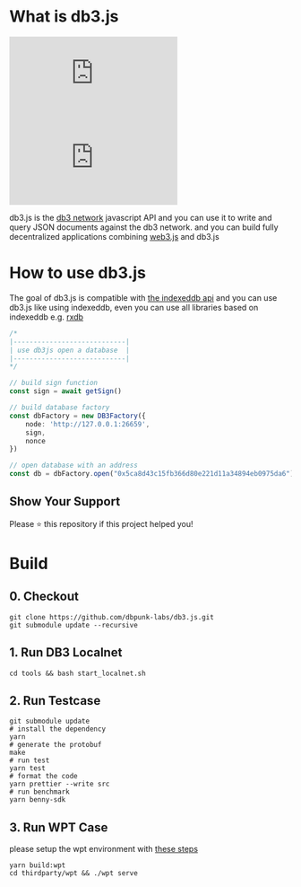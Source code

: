 # What is db3.js

[![npm](https://img.shields.io/npm/v/db3.js?style=flat-square)](https://www.npmjs.com/package/db3.js)
![npm](https://img.shields.io/npm/dw/db3.js?style=flat-square)

db3.js is the [db3 network](https://github.com/dbpunk-labs/db3) javascript API and you can use it to write and query JSON documents against the db3 network.
and you can build fully decentralized applications combining [web3.js](https://github.com/web3/web3.js) and db3.js


# How to use db3.js

The goal of db3.js is compatible with [the indexeddb api](https://www.w3.org/TR/IndexedDB/) and you can use db3.js like using indexeddb, even you can use all libraries based on indexeddb e.g. [rxdb](https://github.com/pubkey/rxdb)

```typescript
/*
|----------------------------|
| use db3js open a database  |
|----------------------------|
*/

// build sign function
const sign = await getSign()

// build database factory
const dbFactory = new DB3Factory({
    node: 'http://127.0.0.1:26659',
    sign,
    nonce
})

// open database with an address
const db = dbFactory.open("0x5ca8d43c15fb366d80e221d11a34894eb0975da6")
```

## Show Your Support
Please ⭐️ this repository if this project helped you!

# Build

## 0. Checkout

```shell
git clone https://github.com/dbpunk-labs/db3.js.git
git submodule update --recursive
```

## 1. Run DB3 Localnet

```shell
cd tools && bash start_localnet.sh
```

## 2. Run Testcase

```shell
git submodule update
# install the dependency
yarn
# generate the protobuf
make
# run test
yarn test
# format the code
yarn prettier --write src
# run benchmark
yarn benny-sdk
```

## 3. Run WPT Case

please setup the wpt environment with [these steps](https://web-platform-tests.org/running-tests/from-local-system.html#system-setup)
```shell
yarn build:wpt
cd thirdparty/wpt && ./wpt serve
```
